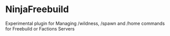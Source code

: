 # NinjaFreebuild
Experimental plugin for Managing /wildness, /spawn and /home commands for Freebuild or Factions Servers
